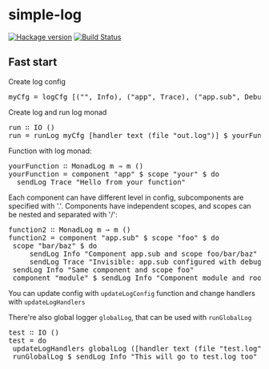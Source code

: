 # simple-log

[![Hackage version](https://img.shields.io/hackage/v/simple-log.svg?style=flat)](http://hackage.haskell.org/package/simple-log) [![Build Status](https://travis-ci.org/mvoidex/simple-log.png)](https://travis-ci.org/mvoidex/simple-log)

Fast start
--------

Create log config
<pre>
myCfg = logCfg [("", Info), ("app", Trace), ("app.sub", Debug)]
</pre>

Create log and run log monad
<pre>
run ∷ IO ()
run = runLog myCfg [handler text (file "out.log")] $ yourFunction
</pre>

Function with log monad:
<pre>
yourFunction ∷ MonadLog m ⇒ m ()
yourFunction = component "app" $ scope "your" $ do
  sendLog Trace "Hello from your function"
</pre>

Each component can have different level in config, subcomponents are specified with '.'. Components have independent scopes, and scopes can be nested and separated with '/':
<pre>
function2 ∷ MonadLog m ⇒ m ()
function2 = component "app.sub" $ scope "foo" $ do
 scope "bar/baz" $ do
     sendLog Info "Component app.sub and scope foo/bar/baz"
     sendLog Trace "Invisible: app.sub configured with debug level"
 sendLog Info "Same component and scope foo"
 component "module" $ sendLog Info "Component module and root scope"
</pre>

You can update config with `updateLogConfig` function and change handlers with `updateLogHandlers`

There're also global logger `globalLog`, that can be used with `runGlobalLog`
<pre>
test ∷ IO ()
test = do
 updateLogHandlers globalLog ([handler text (file "test.log")]:)
 runGlobalLog $ sendLog Info "This will go to test.log too"
</pre>
